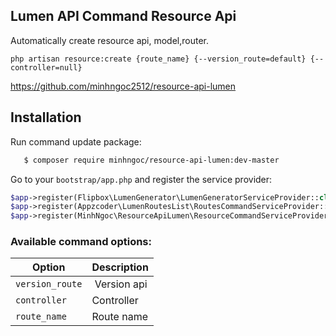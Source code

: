 ## Lumen API Command Resource Api

Automatically create resource api, model,router.


`php artisan resource:create {route_name} {--version_route=default} {--controller=null}`


https://github.com/minhngoc2512/resource-api-lumen
## Installation

Run command update package:

```sh
   $ composer require minhngoc/resource-api-lumen:dev-master
```

Go to your `bootstrap/app.php` and register the service provider:

```php
$app->register(Flipbox\LumenGenerator\LumenGeneratorServiceProvider::class);
$app->register(Appzcoder\LumenRoutesList\RoutesCommandServiceProvider::class);
$app->register(MinhNgoc\ResourceApiLumen\ResourceCommandServiceProvider::class);
```


### Available command options:

Option | Description
--------- | -------
`version_route` | Version api
`controller` | Controller
`route_name` | Route name
